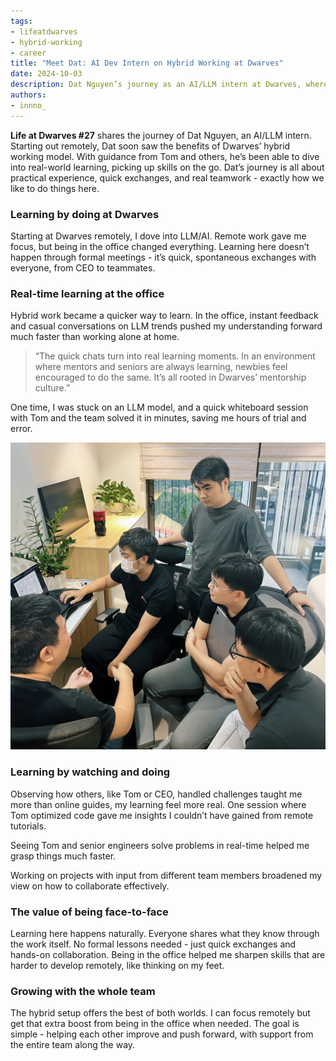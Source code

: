 ```yaml
---
tags: 
- lifeatdwarves
- hybrid-working
- career
title: "Meet Dat: AI Dev Intern on Hybrid Working at Dwarves"
date: 2024-10-03
description: Dat Nguyen’s journey as an AI/LLM intern at Dwarves, where hybrid working and hands-on learning create real growth. Discover how mentorship and real-time collaboration shape his experience.
authors: 
- innno_
---
```


**Life at Dwarves #27** shares the journey of Dat Nguyen, an AI/LLM intern. Starting out remotely, Dat soon saw the benefits of Dwarves’ hybrid working model. With guidance from Tom and others, he’s been able to dive into real-world learning, picking up skills on the go. Dat’s journey is all about practical experience, quick exchanges, and real teamwork - exactly how we like to do things here.

### Learning by doing at Dwarves
Starting at Dwarves remotely, I dove into LLM/AI. Remote work gave me focus, but being in the office changed everything. Learning here doesn’t happen through formal meetings - it’s quick, spontaneous exchanges with everyone, from CEO to teammates.

### Real-time learning at the office
Hybrid work became a quicker way to learn. In the office, instant feedback and casual conversations on LLM trends pushed my understanding forward much faster than working alone at home.

> “The quick chats turn into real learning moments. In an environment where mentors and seniors are always learning, newbies feel encouraged to do the same. It’s all rooted in Dwarves’ mentorship culture.”
> 

One time, I was stuck on an LLM model, and a quick whiteboard session with Tom and the team solved it in minutes, saving me hours of trial and error.

![](assets/life-at-dwarves-dat-nguyen.jpg)

### Learning by watching and doing
Observing how others, like Tom or CEO, handled challenges taught me more than online guides, my learning feel more real. One session where Tom optimized code gave me insights I couldn’t have gained from remote tutorials.

Seeing Tom and senior engineers solve problems in real-time helped me grasp things much faster.

Working on projects with input from different team members broadened my view on how to collaborate effectively.

### The value of being face-to-face
Learning here happens naturally. Everyone shares what they know through the work itself. No formal lessons needed - just quick exchanges and hands-on collaboration. Being in the office helped me sharpen skills that are harder to develop remotely, like thinking on my feet.

### Growing with the whole team
The hybrid setup offers the best of both worlds. I can focus remotely but get that extra boost from being in the office when needed. The goal is simple - helping each other improve and push forward, with support from the entire team along the way.